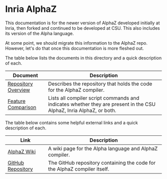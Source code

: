 # Inria AlphaZ
This documentation is for the newer version of AlphaZ developed initially at Inria,
then forked and continued to be developed at CSU.
This also includes its version of the Alpha language.

At some point, we should migrate this information to the AlphaZ repo.
However, let's do that once this documentation is more fleshed out.

The table below lists the documents in this directory and a quick description of each.

| Document                                          | Description                                                                                                         |
| ------------------------------------------------- | ------------------------------------------------------------------------------------------------------------------- |
| [Repository Overview](./Repository%20Overview.md) | Describes the repository that holds the code for the AlphaZ compiler.                                               |
| [Feature Comparison](./Feature%20Comparison.md)   | Lists all compiler script commands and indicates whether they are present in the CSU AlphaZ, Inria AlphaZ, or both. |

The table below contains some helpful external links and a quick description of each.

| Link                                                                     | Description                                                               |
| ------------------------------------------------------------------------ | ------------------------------------------------------------------------- |
| [AlphaZ Wiki](https://gitlab.inria.fr/Alpha/alpha-language/-/wikis/home) | A wiki page for the Alpha language and AlphaZ compiler.                   |
| [GitHub Repository](https://github.com/CSU-CS-Melange/alpha-language)    | The GitHub repository containing the code for the AlphaZ compiler itself. |
